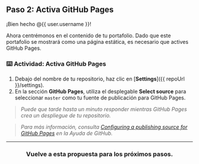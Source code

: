## Paso 2: Activa GitHub Pages

¡Bien hecho @{{ user.username }}!

Ahora centrémonos en el contenido de tu portafolio. Dado que este portafolio se mostrará como una página estática, es necesario que actives GitHub Pages.

### :keyboard: Actividad: Activa GitHub Pages
1. Debajo del nombre de tu repositorio, haz clic en [**Settings**]({{ repoUrl }}/settings).
1. En la sección **GitHub Pages**, utiliza el desplegable **Select source** para seleccionar `master` como tu fuente de publicación para GitHub Pages.

> _Puede que tarde hasta un minuto responder mientras GitHub Pages crea un despliegue de tu repositorio._ 

> _Para más información, consulta [Configuring a publishing source for GitHub Pages](https://help.github.com/articles/configuring-a-publishing-source-for-github-pages/) en la Ayuda de GitHub._

<hr>
<h3 align="center">Vuelve a esta propuesta para los próximos pasos.</h3>
